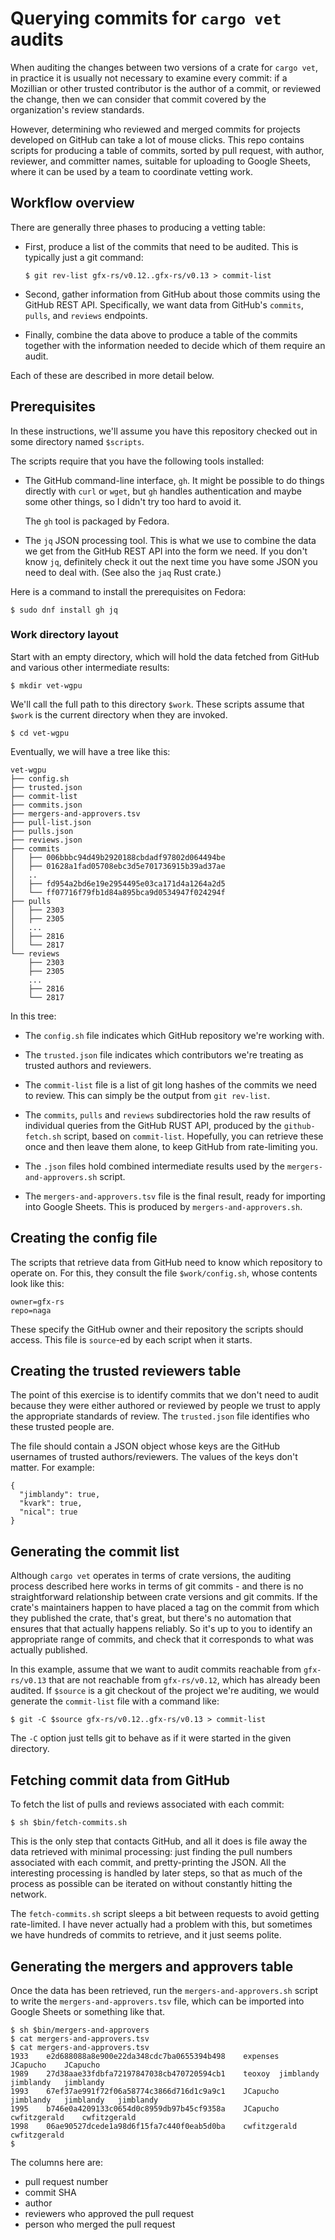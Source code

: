 # Querying commits for `cargo vet` audits

When auditing the changes between two versions of a crate for `cargo
vet`, in practice it is usually not necessary to examine every commit:
if a Mozillian or other trusted contributor is the author of a commit,
or reviewed the change, then we can consider that commit covered by
the organization's review standards.

However, determining who reviewed and merged commits for projects
developed on GitHub can take a lot of mouse clicks. This repo contains
scripts for producing a table of commits, sorted by pull request, with
author, reviewer, and committer names, suitable for uploading to
Google Sheets, where it can be used by a team to coordinate vetting
work.

## Workflow overview

There are generally three phases to producing a vetting table:

-   First, produce a list of the commits that need to be audited. This
    is typically just a git command:
  
        $ git rev-list gfx-rs/v0.12..gfx-rs/v0.13 > commit-list
        
-   Second, gather information from GitHub about those commits using the
    GitHub REST API. Specifically, we want data from GitHub's `commits`,
    `pulls`, and `reviews` endpoints.

-   Finally, combine the data above to produce a table of the commits
    together with the information needed to decide which of them require
    an audit.

Each of these are described in more detail below.

## Prerequisites

In these instructions, we'll assume you have this repository checked
out in some directory named `$scripts`.

The scripts require that you have the following tools installed:

-   The GitHub command-line interface, `gh`. It might be possible to
    do things directly with `curl` or `wget`, but `gh` handles
    authentication and maybe some other things, so I didn't try too
    hard to avoid it.
  
    The `gh` tool is packaged by Fedora.

-   The `jq` JSON processing tool. This is what we use to combine the
    data we get from the GitHub REST API into the form we need. If you
    don't know `jq`, definitely check it out the next time you have
    some JSON you need to deal with. (See also the `jaq` Rust crate.)

Here is a command to install the prerequisites on Fedora:

    $ sudo dnf install gh jq

### Work directory layout

Start with an empty directory, which will hold the data fetched from
GitHub and various other intermediate results:

    $ mkdir vet-wgpu

We'll call the full path to this directory `$work`. These scripts
assume that `$work` is the current directory when they are invoked.

    $ cd vet-wgpu

Eventually, we will have a tree like this:

    vet-wgpu
    ├── config.sh
    ├── trusted.json
    ├── commit-list
    ├── commits.json
    ├── mergers-and-approvers.tsv
    ├── pull-list.json
    ├── pulls.json
    ├── reviews.json
    ├── commits
    │   ├── 006bbbc94d49b2920188cbdadf97802d064494be
    │   ├── 01628a1fad05708ebc3d5e701736915b39ad37ae
    │   ..
    │   ├── fd954a2bd6e19e2954495e03ca171d4a1264a2d5
    │   └── ff07716f79fb1d84a895bca9d0534947f024294f
    ├── pulls
    │   ├── 2303
    │   ├── 2305
    │   ...
    │   ├── 2816
    │   └── 2817
    └── reviews
        ├── 2303
        ├── 2305
        ...
        ├── 2816
        └── 2817

In this tree:

- The `config.sh` file indicates which GitHub repository we're working
  with.

- The `trusted.json` file indicates which contributors we're treating
  as trusted authors and reviewers.

- The `commit-list` file is a list of git long hashes of the commits
  we need to review. This can simply be the output from `git
  rev-list`.

- The `commits`, `pulls` and `reviews` subdirectories hold the raw
  results of individual queries from the GitHub RUST API, produced by
  the `github-fetch.sh` script, based on `commit-list`. Hopefully, you
  can retrieve these once and then leave them alone, to keep GitHub
  from rate-limiting you.

- The `.json` files hold combined intermediate results used by the
  `mergers-and-approvers.sh` script.

- The `mergers-and-approvers.tsv` file is the final result, ready for
  importing into Google Sheets. This is produced by
  `mergers-and-approvers.sh`.

## Creating the config file

The scripts that retrieve data from GitHub need to know which
repository to operate on. For this, they consult the file
`$work/config.sh`, whose contents look like this:

    owner=gfx-rs
    repo=naga
    
These specify the GitHub owner and their repository the scripts should
access. This file is `source`-ed by each script when it starts.

## Creating the trusted reviewers table

The point of this exercise is to identify commits that we don't need
to audit because they were either authored or reviewed by people we
trust to apply the appropriate standards of review. The `trusted.json`
file identifies who these trusted people are.

The file should contain a JSON object whose keys are the GitHub
usernames of trusted authors/reviewers. The values of the keys don't
matter. For example:

    {
      "jimblandy": true,
      "kvark": true,
      "nical": true
    }

## Generating the commit list

Although `cargo vet` operates in terms of crate versions, the auditing
process described here works in terms of git commits - and there is no
straightforward relationship between crate versions and git commits.
If the crate's maintainers happen to have placed a tag on the commit
from which they published the crate, that's great, but there's no
automation that ensures that that actually happens reliably. So it's
up to you to identify an appropriate range of commits, and check that
it corresponds to what was actually published.

In this example, assume that we want to audit commits reachable from
`gfx-rs/v0.13` that are not reachable from `gfx-rs/v0.12`, which has
already been audited. If `$source` is a git checkout of the project
we're auditing, we would generate the `commit-list` file with a
command like:

    $ git -C $source gfx-rs/v0.12..gfx-rs/v0.13 > commit-list

The `-C` option just tells git to behave as if it were started in the
given directory.

## Fetching commit data from GitHub

To fetch the list of pulls and reviews associated with each commit:

    $ sh $bin/fetch-commits.sh

This is the only step that contacts GitHub, and all it does is file
away the data retrieved with minimal processing: just finding the pull
numbers associated with each commit, and pretty-printing the JSON. All
the interesting processing is handled by later steps, so that as much
of the process as possible can be iterated on without constantly
hitting the network.

The `fetch-commits.sh` script sleeps a bit between requests to avoid
getting rate-limited. I have never actually had a problem with this,
but sometimes we have hundreds of commits to retrieve, and it just
seems polite.
    
## Generating the mergers and approvers table

Once the data has been retrieved, run the `mergers-and-approvers.sh`
script to write the `mergers-and-approvers.tsv` file, which can be
imported into Google Sheets or something like that.

    $ sh $bin/mergers-and-approvers
    $ cat mergers-and-approvers.tsv
    $ cat mergers-and-approvers.tsv 
    1933	e2d688088a8e900e22da348cdc7ba0655394b498	expenses	JCapucho	JCapucho	
    1989	27d38aae33fdbfa72197847038cb470720594cb1	teoxoy	jimblandy	jimblandy	jimblandy
    1993	67ef37ae991f72f06a58774c3866d716d1c9a9c1	JCapucho	jimblandy	jimblandy	jimblandy
    1995	b746e0a4209133c0654d0c8959db97b45cf9358a	JCapucho	cwfitzgerald	cwfitzgerald	
    1998	06ae90527dcede1a98d6f15fa7c440f0eab5d0ba	cwfitzgerald		cwfitzgerald	
    $
    
The columns here are:

- pull request number
- commit SHA
- author
- reviewers who approved the pull request
- person who merged the pull request
